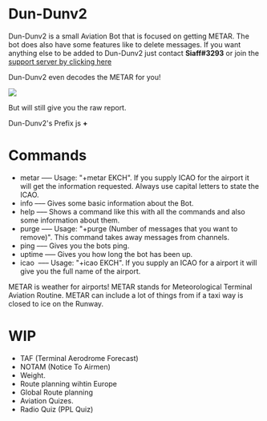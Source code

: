 # Dun-Dunv2
Dun-Dunv2 is a small Aviation Bot that is focused on getting METAR. The bot does also have some features like to delete messages.
If you want anything else to be added to Dun-Dunv2 just contact <b>Siaff#3293</b> 
or join the <a href='https://discord.gg/wf64e98'>support server by clicking here</a>

Dun-Dunv2 even decodes the METAR for you!





<img src='https://i.imgur.com/ch8kSjv.png'></img>





But will still give you the raw report.

Dun-Dunv2's Prefix js <b>+</b>
# Commands
+ metar   ––– Usage: "+metar EKCH". If you supply ICAO for the airport it will get the information requested. Always use capital letters to state the ICAO.
+ info    ––– Gives some basic information about the Bot.
+ help    ––– Shows a command like this with all the commands and also some information about them.
+ purge   ––– Usage: "+purge (Number of messages that you want to remove)". This command takes away messages from channels.
+ ping	  ––– Gives you the bots ping.
+ uptime  ––– Gives you how long the bot has been up.
+ icao    ––– Usage: "+icao EKCH". If you supply an ICAO for a airport it will give you the full name of the airport.


METAR is weather for airports! METAR stands for Meteorological Terminal Aviation Routine. METAR can include a lot of things from if a taxi way is closed to ice on the Runway.

# WIP
- TAF (Terminal Aerodrome Forecast)
- NOTAM (Notice To Airmen)
- Weight.
- Route planning wihtin Europe
- Global Route planning
- Aviation Quizes.
- Radio Quiz (PPL Quiz)
